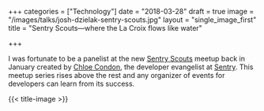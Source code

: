 +++
categories = ["Technology"]
date = "2018-03-28"
draft = true
image = "/images/talks/josh-dzielak-sentry-scouts.jpg"
layout = "single_image_first"
title = "Sentry Scouts—where the La Croix flows like water"

+++

I was fortunate to be a panelist at the new [Sentry Scouts](https://www.meetup.com/Sentry/) meetup back in January created by [Chloe Condon](https://twitter.com/chloecondon), the developer evangelist at [Sentry](https://getsentry.com/). This meetup series rises above the rest and any organizer of events for developers can learn from its success.

{{< title-image >}}
